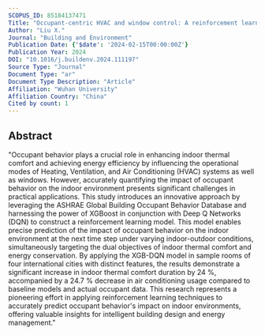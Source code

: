 ```yaml
---
SCOPUS_ID: 85184137471
Title: "Occupant-centric HVAC and window control: A reinforcement learning model for enhancing indoor thermal comfort and energy efficiency"
Author: "Liu X."
Journal: "Building and Environment"
Publication Date: {'$date': '2024-02-15T00:00:00Z'}
Publication Year: 2024
DOI: "10.1016/j.buildenv.2024.111197"
Source Type: "Journal"
Document Type: "ar"
Document Type Description: "Article"
Affiliation: "Wuhan University"
Affiliation Country: "China"
Cited by count: 1
---
```


## Abstract
"Occupant behavior plays a crucial role in enhancing indoor thermal comfort and achieving energy efficiency by influencing the operational modes of Heating, Ventilation, and Air Conditioning (HVAC) systems as well as windows. However, accurately quantifying the impact of occupant behavior on the indoor environment presents significant challenges in practical applications. This study introduces an innovative approach by leveraging the ASHRAE Global Building Occupant Behavior Database and harnessing the power of XGBoost in conjunction with Deep Q Networks (DQN) to construct a reinforcement learning model. This model enables precise prediction of the impact of occupant behavior on the indoor environment at the next time step under varying indoor-outdoor conditions, simultaneously targeting the dual objectives of indoor thermal comfort and energy conservation. By applying the XGB-DQN model in sample rooms of four international cities with distinct features, the results demonstrate a significant increase in indoor thermal comfort duration by 24 %, accompanied by a 24.7 % decrease in air conditioning usage compared to baseline models and actual occupant data. This research represents a pioneering effort in applying reinforcement learning techniques to accurately predict occupant behavior's impact on indoor environments, offering valuable insights for intelligent building design and energy management."
